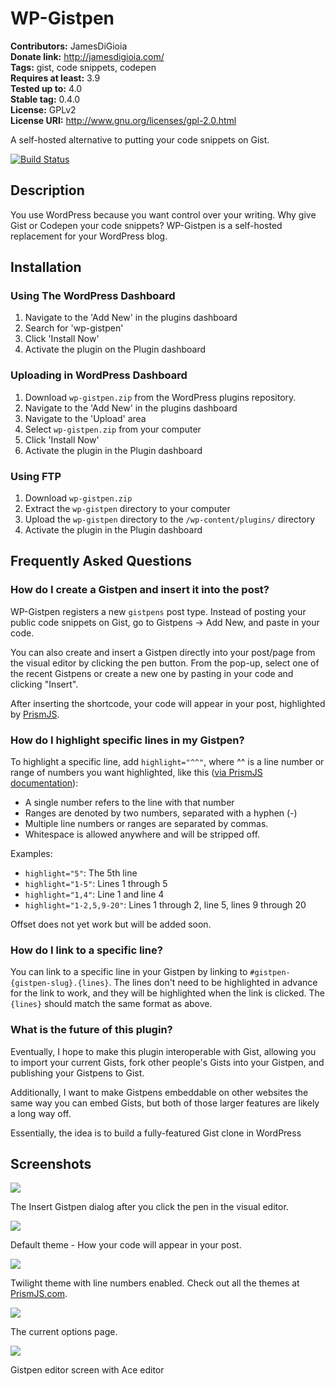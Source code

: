 # WP-Gistpen #
**Contributors:** JamesDiGioia  
**Donate link:** http://jamesdigioia.com/  
**Tags:** gist, code snippets, codepen  
**Requires at least:** 3.9  
**Tested up to:** 4.0  
**Stable tag:** 0.4.0  
**License:** GPLv2  
**License URI:** http://www.gnu.org/licenses/gpl-2.0.html  

A self-hosted alternative to putting your code snippets on Gist.

[![Build Status](https://travis-ci.org/mAAdhaTTah/WP-Gistpen.svg?branch=develop)](https://travis-ci.org/mAAdhaTTah/WP-Gistpen)

## Description ##

You use WordPress because you want control over your writing. Why give Gist or Codepen your code snippets? WP-Gistpen is a self-hosted replacement for your WordPress blog.

## Installation ##

### Using The WordPress Dashboard ###

1. Navigate to the 'Add New' in the plugins dashboard
2. Search for 'wp-gistpen'
3. Click 'Install Now'
4. Activate the plugin on the Plugin dashboard

### Uploading in WordPress Dashboard ###

1. Download `wp-gistpen.zip` from the WordPress plugins repository.
2. Navigate to the 'Add New' in the plugins dashboard
3. Navigate to the 'Upload' area
4. Select `wp-gistpen.zip` from your computer
5. Click 'Install Now'
6. Activate the plugin in the Plugin dashboard

### Using FTP ###

1. Download `wp-gistpen.zip`
2. Extract the `wp-gistpen` directory to your computer
3. Upload the `wp-gistpen` directory to the `/wp-content/plugins/` directory
4. Activate the plugin in the Plugin dashboard

## Frequently Asked Questions ##

### How do I create a Gistpen and insert it into the post? ###

WP-Gistpen registers a new `gistpens` post type. Instead of posting your public code snippets on Gist, go to Gistpens -> Add New, and paste in your code.

You can also create and insert a Gistpen directly into your post/page from the visual editor by clicking the pen button. From the pop-up, select one of the recent Gistpens or create a new one by pasting in your code and clicking "Insert".

After inserting the shortcode, your code will appear in your post, highlighted by [PrismJS](http://prismjs.com).

### How do I highlight specific lines in my Gistpen? ###

To highlight a specific line, add `highlight="^^"`, where ^^ is a line number or range of numbers you want highlighted, like this ([via PrismJS documentation](http://prismjs.com/plugins/line-highlight/)):

* A single number refers to the line with that number
* Ranges are denoted by two numbers, separated with a hyphen (-)
* Multiple line numbers or ranges are separated by commas.
* Whitespace is allowed anywhere and will be stripped off.

Examples:

* `highlight="5"`: The 5th line
* `highlight="1-5"`: Lines 1 through 5
* `highlight="1,4"`: Line 1 and line 4
* `highlight="1-2,5,9-20"`: Lines 1 through 2, line 5, lines 9 through 20

Offset does not yet work but will be added soon.

### How do I link to a specific line? ###

You can link to a specific line in your Gistpen by linking to `#gistpen-{gistpen-slug}.{lines}`. The lines don't need to be highlighted in advance for the link to work, and they will be highlighted when the link is clicked. The `{lines}` should match the same format as above.

### What is the future of this plugin? ###

Eventually, I hope to make this plugin interoperable with Gist, allowing you to import your current Gists, fork other people's Gists into your Gistpen, and publishing your Gistpens to Gist.

Additionally, I want to make Gistpens embeddable on other websites the same way you can embed Gists, but both of those larger features are likely a long way off.

Essentially, the idea is to build a fully-featured Gist clone in WordPress

## Screenshots ##

![](screenshot-1.png)

The Insert Gistpen dialog after you click the pen in the visual editor.

![](screenshot-2.png)

Default theme - How your code will appear in your post.

![](screenshot-3.png)

Twilight theme with line numbers enabled. Check out all the themes at [PrismJS.com](http://prismjs.com).

![](screenshot-4.png)

The current options page.

![](screenshot-5.png)

Gistpen editor screen with Ace editor